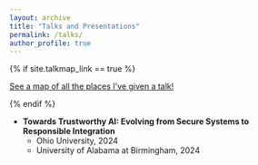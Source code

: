 ```yaml
---
layout: archive
title: "Talks and Presentations"
permalink: /talks/
author_profile: true
---
```


{% if site.talkmap_link == true %}

<p style="text-decoration:underline;"><a href="/talkmap.html">See a map of all the places I've given a talk!</a></p>

{% endif %}

* **Towards Trustworthy AI: Evolving from Secure Systems to Responsible Integration**
  * Ohio University, 2024
  * University of Alabama at Birmingham, 2024 
